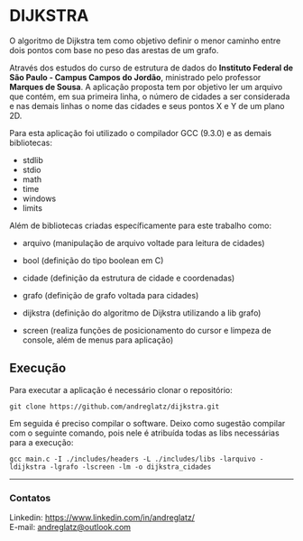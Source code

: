 # DIJKSTRA

O algoritmo de Dijkstra tem como objetivo definir o menor caminho entre dois pontos com base no peso das arestas de um grafo.

Através dos estudos do curso de estrutura de dados do **Instituto Federal de São Paulo - Campus Campos do Jordão**, ministrado pelo professor **Marques de Sousa**. A aplicação proposta tem por objetivo ler um arquivo que contém, em sua primeira linha, o número de cidades a ser considerada e nas demais linhas o nome das cidades e seus pontos X e Y de um plano 2D.

Para esta aplicação foi utilizado o compilador GCC (9.3.0) e as demais bibliotecas:

- stdlib
- stdio
- math
- time
- windows
- limits

Além de bibliotecas criadas específicamente para este trabalho como:

- arquivo (manipulação de arquivo voltade para leitura de cidades)

- bool (definição do tipo boolean em C)

- cidade (definição da estrutura de cidade e coordenadas)

- grafo (definição de grafo voltada para cidades)

- dijkstra (definição do algoritmo de Dijkstra utilizando a lib grafo)

- screen (realiza funções de posicionamento do cursor e limpeza de console, além de menus para aplicação)

## Execução

Para executar a aplicação é necessário clonar o repositório:

`git clone https://github.com/andreglatz/dijkstra.git`

Em seguida é preciso compilar o software. Deixo como sugestão compilar com o seguinte comando, pois nele é atribuída todas as libs necessárias para a execução:

`gcc main.c -I ./includes/headers -L ./includes/libs -larquivo -ldijkstra -lgrafo -lscreen -lm -o dijkstra_cidades`

---

### Contatos

Linkedin: https://www.linkedin.com/in/andreglatz/ <br>
E-mail: andreglatz@outlook.com
